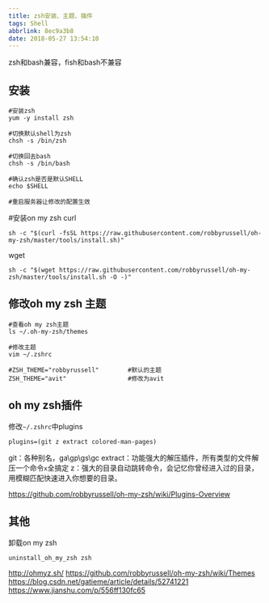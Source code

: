 ```yaml
---
title: zsh安装、主题、插件
tags: Shell
abbrlink: 8ec9a3b8
date: 2018-05-27 13:54:10
---
```



zsh和bash兼容，fish和bash不兼容

## 安装
```
#安装zsh
yum -y install zsh

#切换默认shell为zsh
chsh -s /bin/zsh

#切换回去bash
chsh -s /bin/bash

#确认zsh是否是默认SHELL
echo $SHELL

#重启服务器让修改的配置生效
```
#安装on my zsh
curl
```
sh -c "$(curl -fsSL https://raw.githubusercontent.com/robbyrussell/oh-my-zsh/master/tools/install.sh)"
```
wget 
```
sh -c "$(wget https://raw.githubusercontent.com/robbyrussell/oh-my-zsh/master/tools/install.sh -O -)"
```


## 修改oh my zsh 主题
```
#查看oh my zsh主题
ls ~/.oh-my-zsh/themes

#修改主题
vim ~/.zshrc

#ZSH_THEME="robbyrussell"        #默认的主题
ZSH_THEME="avit"                 #修改为avit
```


## oh my zsh插件
修改`~/.zshrc`中plugins
```
plugins=(git z extract colored-man-pages)
```
git：各种别名，ga\gp\gs\gc
extract：功能强大的解压插件，所有类型的文件解压一个命令`x`全搞定
z：强大的目录自动跳转命令，会记忆你曾经进入过的目录，用模糊匹配快速进入你想要的目录。

https://github.com/robbyrussell/oh-my-zsh/wiki/Plugins-Overview


## 其他
卸载on my zsh
```
uninstall_oh_my_zsh zsh
```

http://ohmyz.sh/
https://github.com/robbyrussell/oh-my-zsh/wiki/Themes
https://blog.csdn.net/gatieme/article/details/52741221
https://www.jianshu.com/p/556ff130fc65